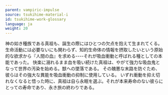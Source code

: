 ```yaml
---
parent: vampiric-impulse
source: tsukihime-material-i
id: tsukihime-work-glossary
language: ja
weight: 20
---
```


神の如き種族である真祖も、誕生の際にはひとつの欠点を抱えて生まれてくる。生命活動には必要ないにも関わらず、知的生命体の情報を摂取したいという原始的な欲求から『人間の血』を求める----それが吸血衝動と呼ばれる種としての本能であった。
快楽に溺れるまま血を吸い続けた真祖は、やがて強力な吸血鬼となって世界の汚染を始める。獣への墜落である。
その醜悪な末路を防ぐため、彼らはその強大な異能を吸血衝動の抑制に使用している。
いずれ衝動を抑え切れなくなると悟った時に、真祖は自ら永眠を選ぶ。それが本来寿命のない彼らにとっての寿命であり、永き旅の終わりである。
